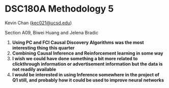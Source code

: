 # DSC180A Methodology 5
Kevin Chan (kec021@ucsd.edu)

Section A09, Biwei Huang and Jelena Bradic
1. **Using PC and FCI Causal Discovery Algorithms was the most interesting thing this quarter**
2. **Combining Causal Inference and Reinforcement learning in some way**
3. **I wish we could have done something a bit more related to clickthrough information or advertisement information but the data is not readily available**
4. **I would be interested in using Inference somewhere in the project of Q1 still, and probably how it could be used to improve neural networks**
